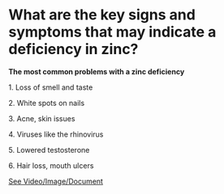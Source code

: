# What are the key signs and symptoms that may indicate a deficiency in zinc?

**The most common problems with a zinc deficiency**

1\. Loss of smell and taste

2\. White spots on nails

3\. Acne, skin issues

4\. Viruses like the rhinovirus

5\. Lowered testosterone

6\. Hair loss, mouth ulcers

 [See Video/Image/Document](https://hls-player.drberg.com/asset?path=migrated-assets/top-zinc-deficiency-symptoms-must-watch-drberg)